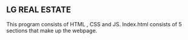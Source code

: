 ## LG REAL ESTATE
This program consists of HTML , CSS and JS.
Index.html consists of 5 sections that make up the webpage.